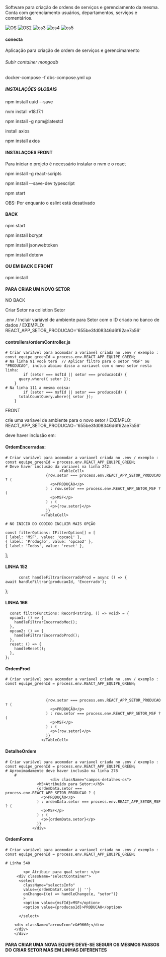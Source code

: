 Software para criação de ordens de serviços e gerenciamento da mesma. 
Conta com gerenciamento usuários, departamentos, serviços e comentários.

![OS](https://github.com/DayMartin/conecta/assets/69700069/8671eebe-74ee-4ab5-8845-5a4438aae546)
![OS2](https://github.com/DayMartin/conecta/assets/69700069/793d156d-6899-48d6-b694-cab460c8f007)
![os3](https://github.com/DayMartin/conecta/assets/69700069/d1232393-2bab-4fe7-9890-8066b088a435)
![os4](https://github.com/DayMartin/conecta/assets/69700069/ab9bf06b-2a2d-44ba-84e9-aef3c2041ec7)
![os5](https://github.com/DayMartin/conecta/assets/69700069/355bf284-f544-4bfd-919c-3ba6be46e8e5)


#### conecta
Aplicação para criação de ordem de serviços e gerencimamento

###### Subir container mongodb

docker-compose -f dbs-compose.yml up

##### INSTALAÇÕES GLOBAIS

npm install uuid --save

nvm install v18.17.1

npm install -g npm@latestcl

install axios

npm install axios


#### INSTALAÇOES FRONT

Para iniciar o projeto é necessário instalar o nvm e o react

npm install -g react-scripts

npm install --save-dev typescript

npm start

OBS: Por enquanto o eslint está desativado

#### BACK

npm start

npm install bcrypt

npm install jsonwebtoken

npm install dotenv

#### OU EM BACK E FRONT 

npm install 


#### PARA CRIAR UM NOVO SETOR 

NO BACK 

Criar Setor na colletion Setor

.env / Incluir variável de ambiente para Setor com o ID criado no banco de dados  / EXEMPLO: REACT_APP_SETOR_PRODUCAO='655be3fd08346d6f62ae7a56'

#### controllers/ordemController.js 
    # Criar variável para acomodar a variavel criada no .env / exemplo : const equipe_greenId = process.env.REACT_APP_EQUIPE_GREEN;
    # Na linha 91 você terá  // Aplicar filtro para o setor "MSF" ou "PRODUCAO", inclua abaixo disso a variavel com o novo setor nesta linha:
            if (setor === msfId || setor === producaoId) {
          query.where({ setor });
        }
    # Na linha 111 a mesma coisa:
            if (setor === msfId || setor === producaoId) {
          totalCountQuery.where({ setor });
        }    

FRONT

crie uma variavel de ambiente para o novo setor / EXEMPLO: REACT_APP_SETOR_PRODUCAO='655be3fd08346d6f62ae7a56'

deve haver inclusão em: 
#### OrdemEncerradas: 
    # Criar variável para acomodar a variavel criada no .env / exemplo : const equipe_greenId = process.env.REACT_APP_EQUIPE_GREEN;
    # Deve haver inclusão da variavel na linha 242: 
                            <TableCell>
                      {row.setor === process.env.REACT_APP_SETOR_PRODUCAO ? (
                        <p>PRODUÇÃO</p>
                      ) : row.setor === process.env.REACT_APP_SETOR_MSF ? (
                        <p>MSF</p>
                      ) : (
                        <p>{row.setor}</p>
                      )}
                    </TableCell>

    # NO INICIO DO CODIGO INCLUIR MAIS OPÇÃO 

    const filterOptions: IFilterOption[] = [
    { label: 'MSF', value: 'opcao1' },
    { label: 'Produção', value: 'opcao2' },
    { label: 'Todos', value: 'reset' },
  ];

#### LINHA 152

          const handleFiltrarEncerradoProd = async () => {
    await handleFiltrar(producaoId, 'Encerrado');
  };

#### LINHA 166

      const filtroFunctions: Record<string, () => void> = {
      opcao1: () => {
        handleFiltrarEncerradoMec();
      },
      opcao2: () => {
        handleFiltrarEncerradoProd();
      },
      reset: () => {
        handleReset();
      },
    };

#### OrdemProd
    # Criar variável para acomodar a variavel criada no .env / exemplo : const equipe_greenId = process.env.REACT_APP_EQUIPE_GREEN;
   #                    <TableCell>
                      {row.setor === process.env.REACT_APP_SETOR_PRODUCAO ? (
                        <p>PRODUÇÃO</p>
                      ) : row.setor === process.env.REACT_APP_SETOR_MSF ? (
                        <p>MSF</p>
                      ) : (
                        <p>{row.setor}</p>
                      )}
                    </TableCell>

#### DetalheOrdem
    # Criar variável para acomodar a variavel criada no .env / exemplo : const equipe_greenId = process.env.REACT_APP_EQUIPE_GREEN;
    # Aproximadamente deve haver inclusão na linha 278
        # 
                        <div className="campos-detalhes-os">
                  <h5>Atribuído para Setor:</h5>
                  {ordemData.setor === process.env.REACT_APP_SETOR_PRODUCAO ? (
                    <p>PRODUÇÃO</p>
                  ) : ordemData.setor === process.env.REACT_APP_SETOR_MSF ? (
                    <p>MSF</p>
                  ) : (
                    <p>{ordemData.setor}</p>
                  )}
                </div>


#### OrdemForms
    # Criar variável para acomodar a variavel criada no .env / exemplo : const equipe_greenId = process.env.REACT_APP_EQUIPE_GREEN;

    # Linha 540

            <p> Atribuir para qual setor: </p>
         <div className="selectContainer">
          <select
            className="selectsInfo"
            value={ordemData?.setor || ''}
            onChange={(e) => handleChange(e, "setor")}
            >
            <option value={msfId}>MSF</option>
            <option value={producaoId}>PRODUCAO</option>

          </select>

        <div className="arrowIcon">&#9660;</div>
        </div>
        </div>



#### PARA CRIAR UMA NOVA EQUIPE DEVE-SE SEGUIR OS MESMOS PASSOS DO CRIAR SETOR MAS EM LINHAS DIFERENTES
